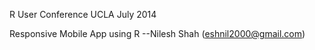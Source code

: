 R User Conference UCLA July 2014

Responsive Mobile App using R
--Nilesh Shah (eshnil2000@gmail.com)
